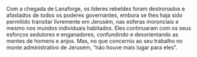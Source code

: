 ﻿Com a chegada de Lanaforge, os líderes rebeldes foram destronados e afastados de todos os poderes governantes, embora se lhes haja sido permitido transitar livremente em Jerusém, nas esferas moronciais e mesmo nos mundos individuais habitados. Eles continuaram com os seus esforços sedutores e enganadores, confundindo e desorientando as mentes de homens e anjos. Mas, no que concerniu ao seu trabalho no monte administrativo de Jerusém, “não houve mais lugar para eles”.